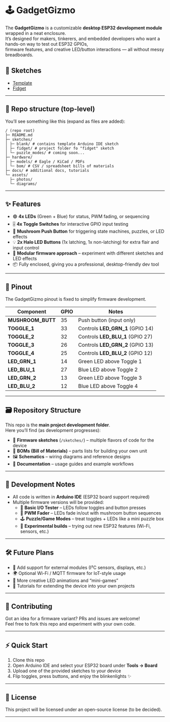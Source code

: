 # 🕹️ GadgetGizmo  

The **GadgetGizmo** is a customizable **desktop ESP32 development module** wrapped in a neat enclosure.  
It’s designed for makers, tinkerers, and embedded developers who want a hands-on way to test out ESP32 GPIOs,  
firmware features, and creative LED/button interactions — all without messy breadboards.  

## 📝 Sketches
* [Template](./sketches/blank/)
* [Fidget](./sketches/fidget/)

---

## 📂 Repo structure (top-level)
You’ll see something like this (expand as files are added):
```
/ (repo root)
├─ README.md
├─ sketches/
│ ├─ blank/ # contains template Arduino IDE sketch
│ ├─ fidget/ # project folder fo "fidget" sketch
│ └─ puzzle_modes/ # coming soon...
├─ hardware/
│ ├─ models/ # Eagle / KiCad / PDFs
│ └─ bom/ # CSV / spreadsheet bills of materials
├─ docs/ # additional docs, tutorials
└─ assets/
  ├─ photos/
  └─ diagrams/
```

---

## ✨ Features  

- 🟢 **4x LEDs** (Green + Blue) for status, PWM fading, or sequencing  
- 🎚 **4x Toggle Switches** for interactive GPIO input testing  
- 🔴 **Mushroom Push Button** for triggering state machines, puzzles, or LED effects  
- 💡 **2x Halo LED Buttons** (1x latching, 1x non-latching) for extra flair and input control  
- 🧩 **Modular firmware approach** – experiment with different sketches and LED effects  
- 📦 Fully enclosed, giving you a professional, desktop-friendly dev tool  

---

## 📍 Pinout  

The GadgetGizmo pinout is fixed to simplify firmware development.  

| Component        | GPIO | Notes                  |
|------------------|------|------------------------|
| **MUSHROOM_BUTT** | 35   | Push button (input only) |
| **TOGGLE_1**      | 33   | Controls **LED_GRN_1** (GPIO 14) |
| **TOGGLE_2**      | 32   | Controls **LED_BLU_1** (GPIO 27) |
| **TOGGLE_3**      | 26   | Controls **LED_GRN_2** (GPIO 13) |
| **TOGGLE_4**      | 25   | Controls **LED_BLU_2** (GPIO 12) |
| **LED_GRN_1**     | 14   | Green LED above Toggle 1 |
| **LED_BLU_1**     | 27   | Blue LED above Toggle 2 |
| **LED_GRN_2**     | 13   | Green LED above Toggle 3 |
| **LED_BLU_2**     | 12   | Blue LED above Toggle 4 |

---

## 🗃️ Repository Structure  

This repo is the **main project development folder**.  
Here you’ll find (as development progresses):  

- 📜 **Firmware sketches** (`/sketches/`) – multiple flavors of code for the device  
- 🧾 **BOMs (Bill of Materials)** – parts lists for building your own unit  
- 🖼 **Schematics** – wiring diagrams and reference designs  
- 📝 **Documentation** – usage guides and example workflows  

---

## 🚀 Development Notes  

- All code is written in **Arduino IDE** (ESP32 board support required)  
- Multiple firmware versions will be provided:  
  - 🔄 **Basic I/O Tester** – LEDs follow toggles and button presses  
  - 🌈 **PWM Fader** – LEDs fade in/out with mushroom button sequences  
  - 🕹 **Puzzle/Game Modes** – treat toggles + LEDs like a mini puzzle box  
  - 🧪 **Experimental builds** – trying out new ESP32 features (Wi-Fi, sensors, etc.)  

---

## 🛠 Future Plans  

- 🔌 Add support for external modules (I²C sensors, displays, etc.)  
- 🌍 Optional Wi-Fi / MQTT firmware for IoT-style usage  
- 🎨 More creative LED animations and “mini-games”  
- 📖 Tutorials for extending the device into your own projects  

---

## 🤝 Contributing  

Got an idea for a firmware variant? PRs and issues are welcome!  
Feel free to fork this repo and experiment with your own code.  

---

## ⚡ Quick Start  

1. Clone this repo  
2. Open Arduino IDE and select your ESP32 board under **Tools → Board**  
3. Upload one of the provided sketches to your device  
4. Flip toggles, press buttons, and enjoy the blinkenlights ✨  

---

## 📜 License  

This project will be licensed under an open-source license (to be decided).  

---
